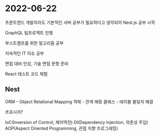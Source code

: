 # 2022-06-22

프론트엔드 개발자라도 기본적인 서버 공부가 필요하다고 생각되어 Nest.js 공부 시작

GraphQL 팀프로젝트 진행

부스트캠프를 위한 알고리즘 공부

지속적인 IT 이슈 공부

면접 대비 인성, 기술 면접 문항 준비

React 테스트 코드 체험

## Nest

ORM - Object Relational Mapping 
객체 - 관계 매핑 
클래스 - 테이블 불일치 해결

프로시저?

IoC(Inversion of Control, 제어역전)
DI(Dependency Injection, 의존성 주입)
AOP(Aspect Oriented Programming, 관점 지향 프로그래밍)